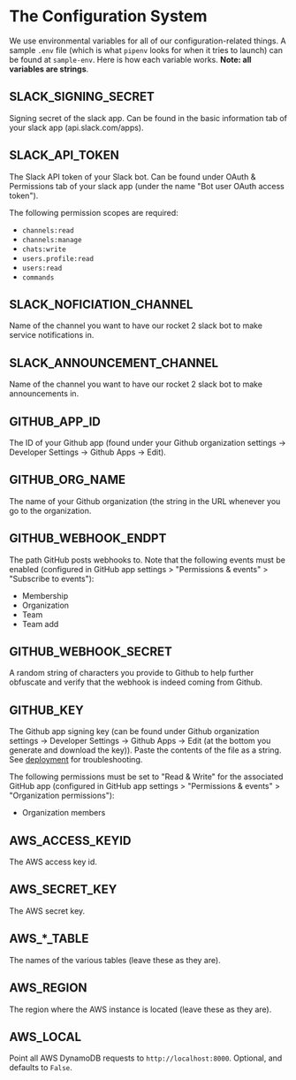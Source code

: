 # The Configuration System

We use environmental variables for all of our configuration-related things. A
sample `.env` file (which is what `pipenv` looks for when it tries to launch)
can be found at `sample-env`. Here is how each variable works. **Note: all
variables are strings**.

## SLACK\_SIGNING\_SECRET

Signing secret of the slack app. Can be found in the basic information tab of
your slack app (api.slack.com/apps).

## SLACK\_API\_TOKEN

The Slack API token of your Slack bot. Can be found under OAuth & Permissions
tab of your slack app (under the name "Bot user OAuth access token").

The following permission scopes are required:

- `channels:read`
- `channels:manage`
- `chats:write`
- `users.profile:read`
- `users:read`
- `commands`

## SLACK\_NOFICIATION\_CHANNEL

Name of the channel you want to have our rocket 2 slack bot to make
service notifications in.

## SLACK\_ANNOUNCEMENT\_CHANNEL

Name of the channel you want to have our rocket 2 slack bot to make
announcements in.

## GITHUB\_APP\_ID

The ID of your Github app (found under your Github organization settings ->
Developer Settings -> Github Apps -> Edit).

## GITHUB\_ORG\_NAME

The name of your Github organization (the string in the URL whenever you go to
the organization.

## GITHUB\_WEBHOOK\_ENDPT

The path GitHub posts webhooks to. Note that the following events must be
enabled (configured in GitHub app settings > "Permissions & events" >
"Subscribe to events"):

- Membership
- Organization
- Team
- Team add

## GITHUB\_WEBHOOK\_SECRET

A random string of characters you provide to Github to help further obfuscate
and verify that the webhook is indeed coming from Github.

## GITHUB\_KEY

The Github app signing key (can be found under Github organization settings ->
Developer Settings -> Github Apps -> Edit (at the bottom you generate and
download the key)). Paste the contents of the file as a string. See
[deployment](Deployment.html#github-key) for troubleshooting.

The following permissions must be set to "Read & Write" for the associated
GitHub app (configured in GitHub app settings > "Permissions & events" >
"Organization permissions"):

- Organization members

## AWS\_ACCESS\_KEYID

The AWS access key id.

## AWS\_SECRET\_KEY

The AWS secret key.

## AWS\_\*\_TABLE

The names of the various tables (leave these as they are).

## AWS\_REGION

The region where the AWS instance is located (leave these as they are).

## AWS\_LOCAL

Point all AWS DynamoDB requests to `http://localhost:8000`. Optional, and
defaults to `False`.
